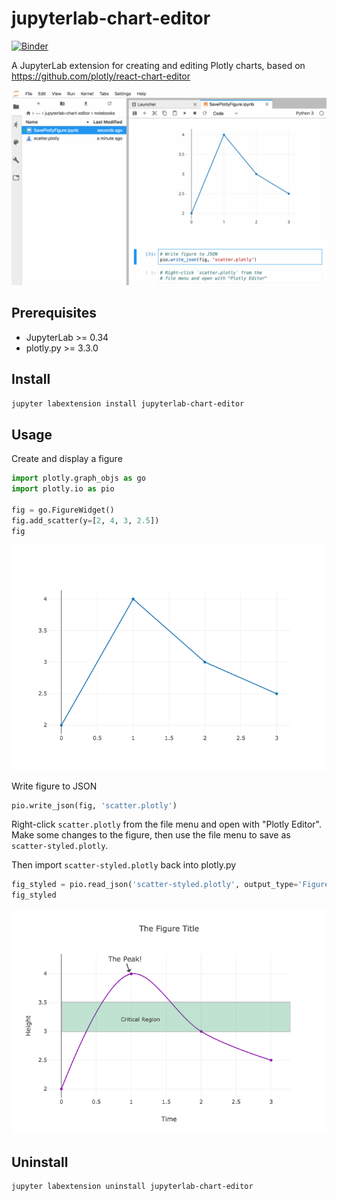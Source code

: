 # jupyterlab-chart-editor

[![Binder](https://beta.mybinder.org/badge.svg)](https://mybinder.org/v2/gh/plotly/jupyterlab-chart-editor/master?urlpath=lab/tree/notebooks)

A JupyterLab extension for creating and editing Plotly charts, based on https://github.com/plotly/react-chart-editor

![](notebooks/ChartEditorExample.gif)

## Prerequisites

* JupyterLab >= 0.34
* plotly.py >= 3.3.0

## Install

```bash
jupyter labextension install jupyterlab-chart-editor
```

## Usage

Create and display a figure

```python
import plotly.graph_objs as go
import plotly.io as pio

fig = go.FigureWidget()
fig.add_scatter(y=[2, 4, 3, 2.5])
fig
```
![](notebooks/scatter.png)

Write figure to JSON

```python
pio.write_json(fig, 'scatter.plotly')
```

Right-click `scatter.plotly` from the file menu and open with "Plotly Editor". Make some changes to the figure, then use the file menu to save as `scatter-styled.plotly`.

Then import `scatter-styled.plotly` back into plotly.py

```python
fig_styled = pio.read_json('scatter-styled.plotly', output_type='FigureWidget')
fig_styled
```
![](notebooks/scatter-styled.png)

## Uninstall

```bash
jupyter labextension uninstall jupyterlab-chart-editor
```
